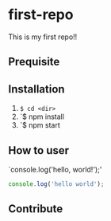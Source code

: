 # first-repo
This is my first repo!!

## Prequisite



## Installation

1. `$ cd <dir>`
2. `$ npm install
3. `$ npm start


## How to user

`console.log('hello, world!');'

```javascript
console.log('hello world');
```

## Contribute




